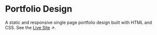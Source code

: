 # Portfolio Design

A static and responsive single page portfolio design built with HTML and CSS. See the [Live Site](https://sidney-shafer.netlify.app/) ↗️.